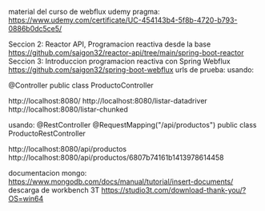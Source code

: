 material del curso de webflux udemy pragma:
https://www.udemy.com/certificate/UC-454143b4-5f8b-4720-b793-0886b0dc5ce5/

Seccion 2: Reactor API, Programacion reactiva desde la base   
https://github.com/saigon32/reactor-api/tree/main/spring-boot-reactor
Seccion 3: Introduccion programacion reactiva con Spring Webflux
https://github.com/saigon32/spring-boot-webflux
urls de prueba:
usando: 

@Controller
public class ProductoController

http://localhost:8080/
http://localhost:8080/listar-datadriver
http://localhost:8080/listar-chunked

usando:
@RestController
@RequestMapping("/api/productos")
public class ProductoRestController

http://localhost:8080/api/productos
http://localhost:8080/api/productos/6807b74161b1413978614458

documentacion mongo:
https://www.mongodb.com/docs/manual/tutorial/insert-documents/
descarga de workbench 3T
https://studio3t.com/download-thank-you/?OS=win64
